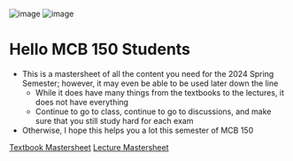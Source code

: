 ![image](https://github.com/MCBasterSheet/MCBasterSheet/assets/157453648/92c1b9d1-b52a-4b2d-9b78-9cf6e291c2ac)
![image](https://github.com/MCBasterSheet/MCBasterSheet/assets/157453648/7f87d717-b865-4925-8cde-2014a087cc78)

# Hello MCB 150 Students
  - This is a mastersheet of all the content you need for the 2024 Spring Semester; however, it may even be able to be used later down the line
    - While it does have many things from the textbooks to the lectures, it does not have everything
    - Continue to go to class, continue to go to discussions, and make sure that you still study hard for each exam
  - Otherwise, I hope this helps you a lot this semester of MCB 150

[Textbook Mastersheet](https://github.com/MCBasterSheet/MCBasterSheet/blob/main/MCB150/pages/MCB150%20Textbook.md)
[Lecture Mastersheet](https://github.com/MCBasterSheet/MCBasterSheet/blob/main/MCB150/pages/Lecture%20Mastersheet.md)
